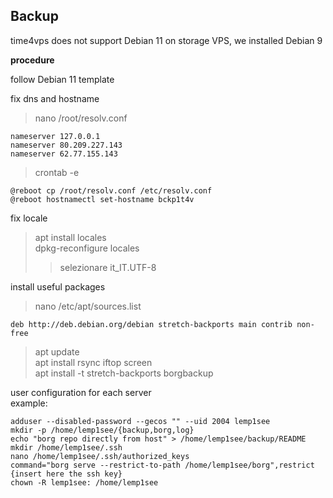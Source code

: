 ## Backup

time4vps does not support Debian 11 on storage VPS, we installed Debian 9

**procedure**

follow Debian 11 template

fix dns and hostname
>nano /root/resolv.conf

    nameserver 127.0.0.1
    nameserver 80.209.227.143
    nameserver 62.77.155.143

>crontab -e

    @reboot cp /root/resolv.conf /etc/resolv.conf
    @reboot hostnamectl set-hostname bckp1t4v

fix locale
>apt install locales  
>dpkg-reconfigure locales
>>selezionare it_IT.UTF-8

install useful packages  
>nano /etc/apt/sources.list

    deb http://deb.debian.org/debian stretch-backports main contrib non-free

>apt update  
>apt install rsync iftop screen  
>apt install -t stretch-backports borgbackup  

user configuration for each server  
example:

    adduser --disabled-password --gecos "" --uid 2004 lemp1see
    mkdir -p /home/lemp1see/{backup,borg,log}
    echo "borg repo directly from host" > /home/lemp1see/backup/README
    mkdir /home/lemp1see/.ssh
    nano /home/lemp1see/.ssh/authorized_keys
    command="borg serve --restrict-to-path /home/lemp1see/borg",restrict {insert here the ssh key}
    chown -R lemp1see: /home/lemp1see
